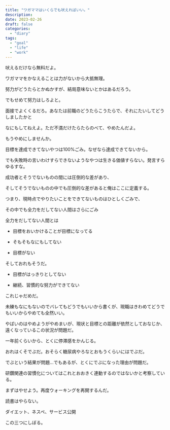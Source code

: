 ```yaml
---
title: "ワガママはいくらでも吠えればいい。"
description:
date: 2023-02-26
draft: false
categories:
  - "diary"
tags:
  - "goal"
  - "life"
  - "work"
---
```


吠えるだけなら無料だよ。

ワガママをかなえることは力がないから大抵無理。

努力がどうたらとかぬかすが、結局意味ないとかはあるだろう。

でもせめて努力はしろよと。

面接でよくくるだろ。あなたは前職のどうたらこうたらで、それにたいしてどうしましたかと

なにもしてねえよ。ただ不満だけたらたらのべて、やめたんだよ。

もうやめにしませんか。

目標を達成できてないやつは100%ごみ。なぜなら達成できてないから。

でも失敗時の言いわけすらできないようなやつは生きる価値すらない。発言すらゆるすな。

成功者とそうでないものの間には圧倒的な差があり、

そしてそうでないものの中でも圧倒的な差があると俺はここに定義する。

つまり、現時点でやりたいことをできてないものはひとしくごみで、

その中でも全力をだしてない人間はさらにごみ

全力をだしてない人間とは

* 目標をおいかけることが目標になってる

* そもそもなにもしてない

* 目標がない

そしておれもそうだ。

* 目標がはっきりとしてない

* 継続、習慣的な努力ができてない

これじゃだめだ。

未練もなにもないのでバレてもどうでもいいから書くが、現職はきわめてどうでもいいからやめても全然いい。

やばいのはやめようがやめまいが、現状と目標との距離が依然としておなじか、遠くなっているこの状況が問題だ。

一年前くらいから、とくに停滞感をかんじる。

おれはくそでぶだ。おそらく糖尿病やろなとおもうくらいにはでぶだ。

でぶという結果が問題...でもあるが、とくにでぶになった理由が問題だ。

研鑽関連の習慣化についてはこれとおおきく連動するのではないかと考察している。

まずはやせよう。再度ウォーキングを再開するんだ。

読書はやらない。

ダイエット、ネスペ、サービス公開

この三つにしぼる。
